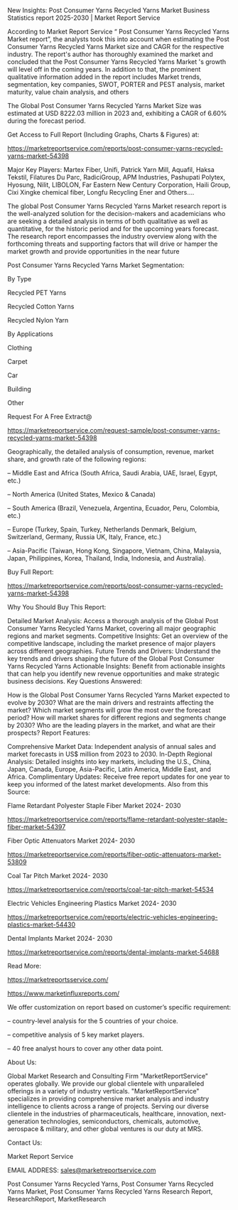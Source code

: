 New Insights: Post Consumer Yarns Recycled Yarns Market Business Statistics report 2025-2030 | Market Report Service

According to Market Report Service “ Post Consumer Yarns Recycled Yarns Market report”, the analysts took this into account when estimating the Post Consumer Yarns Recycled Yarns Market size and CAGR for the respective industry. The report's author has thoroughly examined the market and concluded that the Post Consumer Yarns Recycled Yarns Market 's growth will level off in the coming years. In addition to that, the prominent qualitative information added in the report includes Market trends, segmentation, key companies, SWOT, PORTER and PEST analysis, market maturity, value chain analysis, and others

The Global Post Consumer Yarns Recycled Yarns Market Size was estimated at USD 8222.03 million in 2023 and, exhibiting a CAGR of 6.60% during the forecast period.

Get Access to Full Report (Including Graphs, Charts & Figures) at:

https://marketreportservice.com/reports/post-consumer-yarns-recycled-yarns-market-54398

Major Key Players: Martex Fiber, Unifi, Patrick Yarn Mill, Aquafil, Haksa Tekstil, Filatures Du Parc, RadiciGroup, APM Industries, Pashupati Polytex, Hyosung, Nilit, LIBOLON, Far Eastern New Century Corporation, Haili Group, Cixi Xingke chemical fiber, Longfu Recycling Ener and Others….

The global Post Consumer Yarns Recycled Yarns Market research report is the well-analyzed solution for the decision-makers and academicians who are seeking a detailed analysis in terms of both qualitative as well as quantitative, for the historic period and for the upcoming years forecast. The research report encompasses the industry overview along with the forthcoming threats and supporting factors that will drive or hamper the market growth and provide opportunities in the near future

Post Consumer Yarns Recycled Yarns Market Segmentation:

By Type

Recycled PET Yarns

Recycled Cotton Yarns

Recycled Nylon Yarn

By Applications

Clothing

Carpet

Car

Building

Other

Request For A Free Extract@

https://marketreportservice.com/request-sample/post-consumer-yarns-recycled-yarns-market-54398

Geographically, the detailed analysis of consumption, revenue, market share, and growth rate of the following regions:

– Middle East and Africa (South Africa, Saudi Arabia, UAE, Israel, Egypt, etc.)

– North America (United States, Mexico & Canada)

– South America (Brazil, Venezuela, Argentina, Ecuador, Peru, Colombia, etc.)

– Europe (Turkey, Spain, Turkey, Netherlands Denmark, Belgium, Switzerland, Germany, Russia UK, Italy, France, etc.)

– Asia-Pacific (Taiwan, Hong Kong, Singapore, Vietnam, China, Malaysia, Japan, Philippines, Korea, Thailand, India, Indonesia, and Australia).

Buy Full Report:

https://marketreportservice.com/reports/post-consumer-yarns-recycled-yarns-market-54398

Why You Should Buy This Report:

Detailed Market Analysis: Access a thorough analysis of the Global Post Consumer Yarns Recycled Yarns Market, covering all major geographic regions and market segments.
Competitive Insights: Get an overview of the competitive landscape, including the market presence of major players across different geographies.
Future Trends and Drivers: Understand the key trends and drivers shaping the future of the Global Post Consumer Yarns Recycled Yarns
Actionable Insights: Benefit from actionable insights that can help you identify new revenue opportunities and make strategic business decisions.
Key Questions Answered:

How is the Global Post Consumer Yarns Recycled Yarns Market expected to evolve by 2030?
What are the main drivers and restraints affecting the market?
Which market segments will grow the most over the forecast period?
How will market shares for different regions and segments change by 2030?
Who are the leading players in the market, and what are their prospects?
Report Features:

Comprehensive Market Data: Independent analysis of annual sales and market forecasts in US$ million from 2023 to 2030.
In-Depth Regional Analysis: Detailed insights into key markets, including the U.S., China, Japan, Canada, Europe, Asia-Pacific, Latin America, Middle East, and Africa.
Complimentary Updates: Receive free report updates for one year to keep you informed of the latest market developments.
Also from this Source:

Flame Retardant Polyester Staple Fiber Market 2024- 2030

https://marketreportservice.com/reports/flame-retardant-polyester-staple-fiber-market-54397

Fiber Optic Attenuators Market 2024- 2030

https://marketreportservice.com/reports/fiber-optic-attenuators-market-53809

Coal Tar Pitch Market 2024- 2030

https://marketreportservice.com/reports/coal-tar-pitch-market-54534

Electric Vehicles Engineering Plastics Market 2024- 2030

https://marketreportservice.com/reports/electric-vehicles-engineering-plastics-market-54430

Dental Implants Market 2024- 2030

https://marketreportservice.com/reports/dental-implants-market-54688

Read More:

https://marketreportsservice.com/

https://www.marketinfluxreports.com/

We offer customization on report based on customer’s specific requirement:

– country-level analysis for the 5 countries of your choice.

– competitive analysis of 5 key market players.

– 40 free analyst hours to cover any other data point.

About Us:

Global Market Research and Consulting Firm "MarketReportService" operates globally. We provide our global clientele with unparalleled offerings in a variety of industry verticals. "MarketReportService" specializes in providing comprehensive market analysis and industry intelligence to clients across a range of projects. Serving our diverse clientele in the industries of pharmaceuticals, healthcare, innovation, next-generation technologies, semiconductors, chemicals, automotive, aerospace & military, and other global ventures is our duty at MRS.

Contact Us:

Market Report Service

 

EMAIL ADDRESS: sales@marketreportservice.com

Post Consumer Yarns Recycled Yarns, Post Consumer Yarns Recycled Yarns Market, Post Consumer Yarns Recycled Yarns Research Report, ResearchReport, MarketResearch
